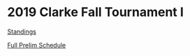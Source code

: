 # 2019 Clarke Fall Tournament I

[Standings](https://clarkefall.github.io/standings.md)

[Full Prelim Schedule](https://clarkefall.github.io/prelim-schedule.md)
